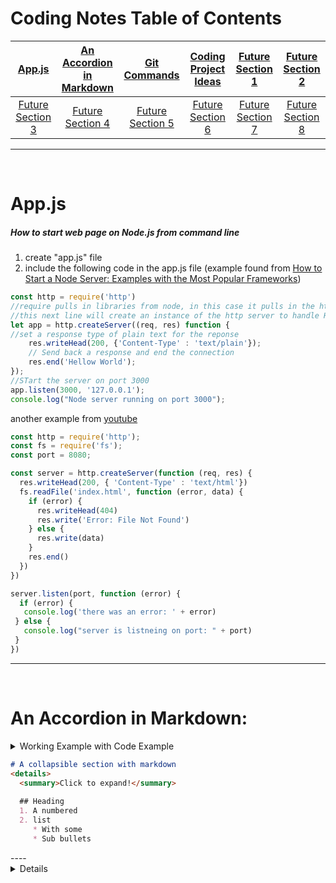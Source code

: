 # Coding Notes Table of Contents

[App.js](#app.js)|[An Accordion in Markdown](#an-accordion-in-markdown)|[Git Commands](#git-commands)|[Coding Project Ideas](#coding-project-ideas)|[Future Section 1](#future-section-1)|[Future Section 2](#future-section-2)|
|:---:|:---:|:---:|:---:|:---:|:---:|
|[Future Section 3](#future-section-3)|[Future Section 4](#future-section-4)|[Future Section 5](#future-section-5)|[Future Section 6](#future-section-6)|[Future Section 7](#future-section-7)|[Future Section 8](#future-section-8)|

----

<br>

# App.js

##### How to start web page on Node.js from command line

1) create "app.js" file <br>
2) include the following code in the app.js file 
(example found from <a href="https://stackabuse.com/how-to-start-a-node-server-examples-with-the-most-popular-frameworks/">How to Start a Node Server: Examples with the Most Popular Frameworks</a>)

```javascript
const http = require('http')
//require pulls in libraries from node, in this case it pulls in the http file which we will use to make a post request
//this next line will create an instance of the http server to handle HTTP requests
let app = http.createServer((req, res) function {
//set a response type of plain text for the reponse
	res.writeHead(200, {'Content-Type' : 'text/plain'});
	// Send back a response and end the connection
	res.end('Hellow World'); 
});
//STart the server on port 3000
app.listen(3000, '127.0.0.1');
console.log("Node server running on port 3000");
```

another example from <a href="https://www.youtube.com/watch?v=VShtPwEkDD0">youtube</a>

```javascript
const http = require('http');
const fs = require('fs');
const port = 8080;

const server = http.createServer(function (req, res) {
  res.writeHead(200, { 'Content-Type' : 'text/html'})
  fs.readFile('index.html', function (error, data) {
    if (error) {
      res.writeHead(404)
      res.write('Error: File Not Found')
    } else {
      res.write(data)
    }
    res.end()
  })
})

server.listen(port, function (error) {
  if (error) {
   console.log('there was an error: ' + error)
 } else {
   console.log("server is listneing on port: " + port)
 }
})

```
----

<br>

# An Accordion in Markdown: 

<details>
	<summary>Working Example with Code Example</summary>
	
	<details>
  <summary>Click to expand!</summary>
  
  ## Heading
  1. A numbered
  2. list
     * With some
     * Sub bullets
</details>

```md
# A collapsible section with markdown
<details>
  <summary>Click to expand!</summary>
  
  ## Heading
  1. A numbered
  2. list
     * With some
     * Sub bullets

```
</details>
----

<br>

<details>


# Git Commands: 
<details> 
	<summary>A list of applicable git commands with explanations of common uses for them.</summary>
	
<details>
	<summary>git config</summary>
	
Usage: git config is used primarily to set up configuration settings having to do with the git repository.  For example, setting up the email associated with the repository.

git config can take different arguments.  Each represents a different configuration level.  
* ` --local` By default, git config will write to a local level if no configuration option is passed. Local level configuration is applied to the context repository git config gets invoked in. Local configuration values are stored in a file that can be found in the repo's .git directory: .git/config
* ` --global` Global level configuration is user-specific, meaning it is applied to an operating system user. Global configuration values are stored in a file that is located in a user's home directory. ~ /.gitconfig on unix systems and C:\Users\\.gitconfig on windows.
* ` --system` System-level configuration is applied across an entire machine. This covers all users on an operating system and all repos. The system level configuration file lives in a gitconfig file off the system root path. $(prefix)/etc/gitconfig on unix systems. On windows this file can be found at C:\Documents and Settings\All Users\Application Data\Git\config on Windows XP, and in C:\ProgramData\Git\config on Windows Vista and newer.

Thus the order of priority for configuration levels is: local, global, system. This means when looking for a configuration value, Git will start at the local level and bubble up to the system level.


	
Example: 

setting up an email: 
```shell
git config --global user.email "your_email@example.com"
```
setting up a default IDE (integrated development environment: software for building applications that combines common developer tools into a single graphical user interface (GUI)). 
```shell
~ git config --global core.editor "atom --wait"~
```

```shell
~ git config --global core.editor "subl -n -w"~
```

```shell
~ git config --global core.editor "'c:/program files/sublime text 3/sublimetext.exe' -w"~
```

*Information taken from*  [Atlassian BitBucket](https://www.atlassian.com/git/tutorials/setting-up-a-repository/git-config#:~:text=The%20git%20config%20command%20is,modify%20a%20configuration%20text%20file.)
</details>

<details>
	<summary>git init</summary>
	
Usage: `git init` initializes a new Git repository.  The intialization process essentially means that it will write a .git file in the directory that you are in.  One of the gotchas with this is to make sure that you have navigated to the correct directory first.  For example, if I were to create a file on my home computer that separated my professional work from my personal work.  I intend to put my personal work in it, so I will name it "Personal Portfolio."  Inside the "Personal Profile" directory, I eventually will have multiple projects.  One of those projects is going to be named "First Personal Project." So now the question.  Which directory level should I do my `git init` in?  

Answer: I will need to make a new folder to hold my individual project in, then initialize the git file in there.  Otherwise, if the ".git" file was initialized in the parent directory (Personal Portfolio), any time I made a commit to any of my projects, it would track it and send them up, creating an extremely bloated GitHub repository. 
	
Example(s):

setting up brand new directory from the command line and initializing the git repository in it.
1. navigate to the root directory (usually the user account, which will show you your desktop, also "~" stands for the root directory)
```shell
cd ~
```
2. navigate into to the desktop (cd stands for change directory)
```shell
cd Desktop
```
3. navigate to the directory (folder) you want to put the project in 
```shell
cd Desktop
```
4. make the parent directory for all the projects (mkdir stands for "make directory")
```shell
mkdir "Personal Portfolio Projects"
```
5. navigate into the directory you just made, so you can make another directory (folder) to hold the individual project (if you created a new directory with spaces in it, you will need to refer to your directory using quote thereafter.  If there is no space, no quotes are needed.)
```shell
cd "Personal Portfolio Projects"
```
6. now we can actually initialize a .git file.  Before we do this, we will need to step away from the command line and do one additional step.  Get off the command line and go to a browser.  Navigate to github.com.  Sign into your account.  Click on the "repositories" tab.  Click on the "new" button.  Type in the name of the repository. MAKE SURE THE NAME IN THIS REPOSITORY MATCHES THE NAME YOU NAME IT ON THE COMMAND LINE.  GitHub will take you to a screen that says, "Quick setup — if you’ve done this kind of thing before."  There will be three options to initialize a new repository along with buttons to copy the code.  Either click the buttons or copy the code manually with a <kbd>CTRL</kbd> + <kbd>C</kbd>.  Paste the code in the command line with a <kbd>CTRL</kbd> + <kbd>V</kbd>.  It should look something like this. 
```shell
echo "# delete-me" >> README.md
git init
git add README.md
git commit -m "first commit"
git branch -M main
git remote add origin https://github.com/trrapp12/First-Personal-Project.git
git push -u origin main
```
7. you now have the repository initialized in TWO places (the local on your computer and the master in the cloud).  This is how it should be.  You can proceed by making whatever files you need in the directory and continuing with `git-push` and `git-pull` as needed.


Other important notes for more advanced development: 

##### git init vs. git clone
A quick note: git init and git clone can be easily confused. At a high level, they can both be used to "initialize a new git repository." However, git clone is dependent on git init. git clone is used to create a copy of an existing repository. Internally, git clone first calls git init to create a new repository. It then copies the data from the existing repository, and checks out a new set of working files. Learn more on the git clone page.

##### Bare repositories --- git init --bare
```shell
git init --bare <directory>
```
Initialize an empty Git repository, but omit the working directory. Shared repositories should always be created with the --bare flag (see discussion below). Conventionally, repositories initialized with the --bare flag end in .git. For example, the bare version of a repository called my-project should be stored in a directory called my-project.git.

The --bare flag creates a repository that doesn’t have a working directory, making it impossible to edit files and commit changes in that repository. You would create a bare repository to git push and git pull from, but never directly commit to it. Central repositories should always be created as bare repositories because pushing branches to a non-bare repository has the potential to overwrite changes. Think of --bare as a way to mark a repository as a storage facility, as opposed to a development environment. This means that for virtually all Git workflows, the central repository is bare, and developers local repositories are non-bare.

##### Git Tutorial: Bare Repositories
The most common use case for  git init --bare is to create a remote central repository:

```shell
ssh <user>@<host> cd path/above/repo git init --bare my-project.git
```
First, you SSH into the server that will contain your central repository. Then, you navigate to wherever you’d like to store the project. Finally, you use the --bare flag to create a central storage repository. Developers would then clone my-project.git to create a local copy on their development machine.

*information taken from* [Atlassian BitBucket: git init](https://www.atlassian.com/git/tutorials/setting-up-a-repository/git-init)


</details>

<details>
	<summary>git clone</summary>
	
Usage: git init and git clone can be easily confused. At a high level, they can both be used to "initialize a new git repository." However, git clone is dependent on git init. git clone is used to create a copy of an existing repository. Internally, git clone first calls git init to create a new repository. It then copies the data from the existing repository, and checks out a new set of working files. Learn more on the git clone page.

Clones a repository into a newly created directory, creates remote-tracking branches for each branch in the cloned repository (visible using git branch --remotes), and creates and checks out an initial branch that is forked from the cloned repository’s currently active branch.

After the clone, a plain git fetch without arguments will update all the remote-tracking branches, and a git pull without arguments will in addition merge the remote master branch into the current master branch, if any (this is untrue when "--single-branch" is given; see below).

This default configuration is achieved by creating references to the remote branch heads under refs/remotes/origin and by initializing remote.origin.url and remote.origin.fetch configuration variables.
	
Example: 
	
```shell
git clone git@github.com:whatever folder-name
```

*information taken from* [Atlassian BitBucket: git init](https://www.atlassian.com/git/tutorials/setting-up-a-repository/git-init) *and from* [git --fast-version-control: git-clone](https://git-scm.com/docs/git-clone)

</details>

<details>
	<summary>git add</summary>
	
Usage: think of `git add` as saving your changes.  It is usually preceeded by a `git status` to see if there are any files that are not being tracked.  `git status` will show a list of files in green and a list of files in red. The ones in red are ones that the git repository "can't see" or "is not currently tracking."  Adding them will change the untracked status to a tracked status, thereby enabling you to push them up to the git repository.  Without adding them there is not a way to push them from your local branch (the changes you make on your computer) to the master branch (the branch that lives in the GitHub cloud that everyone else is also adding information to.)   

Gotchas:  if you are used to working with a MAC or PC, the idea that "adding" is analogous to "saving" is very loosely accurate.  It's a good way to start thinking about it, but there are a lot of things that happen in saving on your computer that are actually separated into multiple commands in Git.  So a simple `git add` doesn't finish the process.  `git add` will tell the computer which file you are looking at.  You will then need to use a `git commit` to tell it that you "intend" to save it, or perhaps a better way to explain it is that it puts the added file into a batch will other files that are staged to be saved, but haven't been saved yet.  Finally, a `git push` will finish what we would think of as the "saving" process.

Explained another way: 

The `git add` and `git commit` commands compose the fundamental Git workflow. These are the two commands that every Git user needs to understand, regardless of their team’s collaboration model. They are the means to record versions of a project into the repository’s history.

Developing a project revolves around the basic edit/stage/commit pattern. First, you edit your files in the working directory. When you’re ready to save a copy of the current state of the project, you stage changes with `git add`. After you’re happy with the staged snapshot, you commit it to the project history with `git commit`. The `git reset` command is used to undo a commit or staged snapshot.

In addition to `git add` and `git commit`, a third command `git push` is essential for a complete collaborative Git workflow. `git push` is utilized to send the committed changes to remote repositories for collaboration. This enables other team members to access a set of saved changes.


Example: 

Simple git add command: 
```shell
git add
```
Stage all changes in the directory for the next commit
```shell
git add -p
```

*information found from* [Atlassian BitBucket: Saving Changes](https://www.atlassian.com/git/tutorials/saving-changes#:~:text=The%20git%20add%20command%20adds,until%20you%20run%20git%20commit%20.)

</details>

<details>
	<summary>git commit</summary>

Usage: The `git commit` command captures a snapshot of the project's currently staged changes. Committed snapshots can be thought of as “safe” versions of a project—Git will never change them unless you explicitly ask it to. Prior to the execution of `git commit`, The `git add` command is used to promote or 'stage' changes to the project that will be stored in a commit. These two commands `git commit` and `git add` are two of the most frequently used.

`Git commit` vs `SVN commit`
While they share the same name, `git commit` is nothing like `svn commit`. This shared term can be a point of confusion for Git newcomers who have a svn background, and it is important to emphasize the difference. To compare `git commit` vs `svn commit` is to compare a centralized application model (svn) vs a distributed application model (Git). In SVN, a commit pushes changes from the local SVN client, to a remote centralized shared SVN repository. In Git, repositories are distributed, Snapshots are committed to the local repository, and this requires absolutely no interaction with other Git repositories. Git commits can later be pushed to arbitrary remote repositories.

#### How it works
At a high-level, Git can be thought of as a timeline management utility. Commits are the core building block units of a Git project timeline. Commits can be thought of as snapshots or milestones along the timeline of a Git project. Commits are created with the git commit command to capture the state of a project at that point in time. Git Snapshots are always committed to the local repository. This is fundamentally different from SVN, wherein the working copy is committed to the central repository. In contrast, Git doesn’t force you to interact with the central repository until you’re ready. Just as the staging area is a buffer between the working directory and the project history, each developer’s local repository is a buffer between their contributions and the central repository.

This changes the basic development model for Git users. Instead of making a change and committing it directly to the central repo, Git developers have the opportunity to accumulate commits in their local repo. This has many advantages over SVN-style collaboration: it makes it easier to split up a feature into atomic commits, keep related commits grouped together, and clean up local history before publishing it to the central repository. It also lets developers work in an isolated environment, deferring integration until they’re at a convenient point to merge with other users. While isolation and deferred integration are individually beneficial, it is in a team's best interest to integrate frequently and in small units. For more information regarding best practices for Git team collaboration read how teams structure their Git workflow.

#### Snapshots, not differences
Aside from the practical distinctions between SVN and Git, their underlying implementation also follows entirely divergent design philosophies. Whereas SVN tracks differences of a file, Git’s version control model is based on snapshots. For example, a SVN commit consists of a diff compared to the original file added to the repository. Git, on the other hand, records the entire contents of each file in every commit.

#### Git Tutorial: Snapshots, Not Differences
This makes many Git operations much faster than SVN, since a particular version of a file doesn’t have to be “assembled” from its diffs—the complete revision of each file is immediately available from Git's internal database.

Git's snapshot model has a far-reaching impact on virtually every aspect of its version control model, affecting everything from its branching and merging tools to its collaboration work-flows.

#### Common options

```shell
git commit
```

Commit the staged snapshot. This will launch a text editor prompting you for a commit message. After you’ve entered a message, save the file and close the editor to create the actual commit.

```shell 
git commit -a
```

Commit a snapshot of all changes in the working directory. This only includes modifications to tracked files (those that have been added with git add at some point in their history).

```shell 
git commit -m "commit message"
```

A shortcut command that immediately creates a commit with a passed commit message. By default, git commit will open up the locally configured text editor, and prompt for a commit message to be entered. Passing the -m option will forgo the text editor prompt in-favor of an inline message.

```shell 
git commit -am "commit message"
```

A power user shortcut command that combines the -a and -m options. This combination immediately creates a commit of all the staged changes and takes an inline commit message.

```shell 
git commit --amend
```

This option adds another level of functionality to the commit command. Passing this option will modify the last commit. Instead of creating a new commit, staged changes will be added to the previous commit. This command will open up the system's configured text editor and prompt to change the previously specified commit message.

#### Examples
Saving changes with a commit
The following example assumes you’ve edited some content in a file called hello.py on the current branch, and are ready to commit it to the project history. First, you need to stage the file with git add, then you can commit the staged snapshot.

```shell 
git add hello.py
```

This command will add hello.py to the Git staging area. We can examine the result of this action by using the git status command.

```shell 
git status On branch master Changes to be committed:   (use "git reset HEAD ..." to unstage)   new file: hello.py 
```

The green output new file: hello.py indicates that hello.py will be saved with the next commit. From the commit is created by executing:

```shell
git commit
```

This will open a text editor (customizable via git config) asking for a commit log message, along with a list of what’s being committed:

```shell 
# Please enter the commit message for your changes. Lines starting # with '#' will be ignored, and an empty message aborts the commit. # On branch master # Changes to be committed: # (use "git reset HEAD ..." to unstage) # #modified: hello.py
```

Git doesn't require commit messages to follow any specific formatting constraints, but the canonical format is to summarize the entire commit on the first line in less than 50 characters, leave a blank line, then a detailed explanation of what’s been changed. For example:

```shell 
Change the message displayed by hello.py
 - Update the sayHello() function to output the user's name - Change the sayGoodbye() function to a friendlier message
 ```
 
It is a common practice to use the first line of the commit message as a subject line, similar to an email. The rest of the log message is considered the body and used to communicate details of the commit change set. Note that many developers also like to use the present tense in their commit messages. This makes them read more like actions on the repository, which makes many of the history-rewriting operations more intuitive.
 

#### How to update (amend) a commit
To continue with the hello.py example above. Let's make further updates to hello.py and execute the following:

```shell 
git add hello.py git commit --amend
```

This will once again, open up the configured text editor. This time, however, it will be pre-filled with the commit message we previously entered. This indicates that we are not creating a new commit, but editing the last.

#### Summary
The git commit command is one of the core primary functions of Git. Prior use of the git add command is required to select the changes that will be staged for the next commit. Then git commit is used to create a snapshot of the staged changes along a timeline of a Git projects history. Learn more about git add usage on the accompanying page. The git status command can be used to explore the state of the staging area and pending commit.

The commit model of SVN and Git are significantly different but often confused, because of the shared terminology. If you are coming to Git from a personal history of SVN usage, it is good to learn that in Git, commits are cheap and should be used frequently. Whereas SVN commits are an expensive operation that makes a remote request, Git commits are done locally and with a more efficient algorithm.
	
*information taken from* [Atlassian BitBucket: Git Commit](https://www.atlassian.com/git/tutorials/saving-changes/git-commit)

</details>

<details>
	<summary>git diff</summary>
	
Usage: Comparing changes between two repositories (usually comparing what you have on your local to see if there are changes with it and what is on the master.)

Diffing is a function that takes two input data sets and outputs the changes between them. `git diff` is a multi-use Git command that when executed runs a diff function on Git data sources. These data sources can be commits, branches, files and more. This document will discuss common invocations of `git diff` and diffing work flow patterns. The `git diff` command is often used along with `git status` and `git log` to analyze the current state of a Git repo.

Here are some things to know.  

`git status` will list all the files that haven't yet been committed.  This shows us the difference between what files are being tracked and what aren't.  It answers the "which" quetion.

`git diff` answers the "what" question.  Now that we know which files are different, "what" are the actual changes that were made.  

`git diff` will show the file differences which are not yet staged.  `git diff –staged` will show the differences between the files in the staging area and the latest version present. `git diff [first branch] [second branch]` shows the differences between the two branches. You can use this 

`git log` shows us differences, but in a historical context.  What was the history of changes over time.  This command is used to list the version history for the current branch.

Example output of a `git diff` command. 
```shell
diff --git a/diff_test.txt b/diff_test.txt
index 6b0c6cf..b37e70a 100644
--- a/diff_test.txt +++ b/diff_test.txt
@@ -1 +1 @@ -this is a git diff test example +this is a diff example
```
Breakdown of what the output means: 
1. Comparison input
 
```shell
diff --git a/diff_test.txt b/diff_test.txt
```
This line displays the input sources of the diff. We can see that `a/diff_test.txt` and `b/diff_test.txt` have been passed to the diff.

2. Meta data
 
```shell
index 6b0c6cf..b37e70a 100644
```
This line displays some internal Git metadata. You will most likely not need this information. The numbers in this output correspond to Git object version hash identifiers.

3. Markers for changes
 
```shell
--- a/diff_test.txt +++ b/diff_test.txt
```
These lines are a legend that assigns symbols to each diff input source. In this case, changes from `a/diff_test.txt` are marked with a `---` and the changes from `b/diff_test.txt` are marked with the `+++` symbol.

4. Diff chunks
The remaining diff output is a list of diff 'chunks'. A diff only displays the sections of the file that have changes. In our current example, we only have one chunk as we are working with a simple scenario. Chunks have their own granular output semantics.

 
```shell
@@ -1 +1 @@ -this is a git diff test example +this is a diff example
```
The first line is the chunk header. Each chunk is prepended by a header inclosed within `@@` symbols. The content of the header is a summary of changes made to the file. In our simplified example, we have -1 +1 meaning line one had changes. In a more realistic diff, you would see a header like:

```shell 
@@ -34,6 +34,8 @@
```
In this header example, 6 lines have been extracted starting from line number 34. Additionally, 8 lines have been added starting at line number 34.
</details>

<details>
	<summary>git reset</summary>
	
Usage: Git Reset

:warning: :warning: :warning: :warning: :warning: :warning: :warning: :warning: :warning: :warning: :warning: :warning: :warning: :warning: :warning: :warning: :warning: :warning: :warning: :warning: :warning: :warning: :warning: :warning: :warning: :warning: :warning: 

The `git reset` command is a complex and versatile tool for undoing changes. It has three primary forms of invocation. These forms correspond to command line arguments `--soft`, `--mixed`, `--hard`. The three arguments each correspond to Git's three internal state management mechanism's, The Commit Tree (HEAD), The Staging Index, and The Working Directory.

#### Git Reset & Three Trees of Git
To properly understand `git reset` usage, we must first understand Git's internal state management systems. Sometimes these mechanisms are called Git's "three trees". Trees may be a misnomer, as they are not strictly traditional tree data-structures. They are, however, node and pointer-based data structures that Git uses to track a timeline of edits. The best way to demonstrate these mechanisms is to create a changeset in a repository and follow it through the three trees. 

To get started we will create a new repository with the commands below:

```shell
$ mkdir git_reset_test $ cd git_reset_test/ $ git init . Initialized empty Git repository in /git_reset_test/.git/ $ touch reset_lifecycle_file $ git add reset_lifecycle_file $ git commit -m"initial commit" [master (root-commit) d386d86] initial commit 1 file changed, 0 insertions(+), 0 deletions(-) create mode 100644 reset_lifecycle_file
```
The above example code creates a new git repository with a single empty file, `reset_lifecycle_file`. At this point, the example repository has a single commit (`d386d86`) from adding `reset_lifecycle_file`.

#### The working directory
The first tree we will examine is "The Working Directory". This tree is in sync with the local filesystem and is representative of the immediate changes made to content in files and directories.


```shell
$ echo 'hello git reset' > reset_lifecycle_file
 $ git status 
 On branch master 
 Changes not staged for commit: 
 (use "git add ..." to update what will be committed) 
 (use "git checkout -- ..." to discard changes in working directory) 
 modified: reset_lifecycle_file
 ```


In our demo repository, we modify and add some content to the `reset_lifecycle_file`. Invoking `git status` shows that Git is aware of the changes to the file. These changes are currently a part of the first tree, "The Working Directory". `git status` can be used to show changes to the Working Directory. They will be displayed in the red with a '`modified`' prefix.

#### Staging index
Next up is the 'Staging Index' tree. This tree is tracking Working Directory changes, that have been promoted with `git add`, to be stored in the next commit. This tree is a complex internal caching mechanism. Git generally tries to hide the implementation details of the Staging Index from the user.

To accurately view the state of the Staging Index we must utilize a lesser known Git command `git ls-files`. The `git ls-files` command is essentially a debug utility for inspecting the state of the Staging Index tree.
 
```shell
git ls-files -s 100644 e69de29bb2d1d6434b8b29ae775ad8c2e48c5391 0 reset_lifecycle_file
```

Here we have executed `git ls-files` with the `-s` or `--stage` option. Without the `-s` option the `git ls-files` output is simply a list of file names and paths that are currently part of the index. The `-s` option displays additional metadata for the files in the Staging Index. This metadata is the staged contents' mode bits, object name, and stage number. Here we are interested in the object name, the second value (`d7d77c1b04b5edd5acfc85de0b592449e5303770`). This is a standard Git object SHA-1 hash. It is a hash of the content of the files. The Commit History stores its own object SHA's for identifying pointers to commits and refs and the Staging Index has its own object SHA's for tracking versions of files in the index.

Next, we will promote the modified reset_lifecycle_file into the Staging Index.

```shell
$ git add reset_lifecycle_file 

 
$ git status 

 
On branch master Changes to be committed: 

 
(use "git reset HEAD ..." to unstage) 

 
modified: reset_lifecycle_file
```

Here we have invoked `git add reset_lifecycle_file` which adds the file to the Staging Index. Invoking `git status` now shows `reset_lifecycle_file` in green under "Changes to be committed". It is important to note that `git status` is not a true representation of the Staging Index. The `git status` command output displays changes between the Commit History and the Staging Index. Let us examine the Staging Index content at this point.

 
```shell
$ git ls-files -s 100644 d7d77c1b04b5edd5acfc85de0b592449e5303770 0 reset_lifecycle_file
```
We can see that the object SHA for `reset_lifecycle_file` has been updated from `e69de29bb2d1d6434b8b29ae775ad8c2e48c5391` to `d7d77c1b04b5edd5acfc85de0b592449e5303770`.

#### Commit history
The final tree is the Commit History. The `git commit` command adds changes to a permanent snapshot that lives in the Commit History. This snapshot also includes the state of the Staging Index at the time of commit.

 
```shell
$ git commit -am"update content of reset_lifecycle_file" [master dc67808] update content of reset_lifecycle_file 1 file changed, 1 insertion(+) $ git status On branch master nothing to commit, working tree clean
```
Here we have created a new commit with a message of "update content of resetlifecyclefile". The changeset has been added to the Commit History. Invoking `git status` at this point shows that there are no pending changes to any of the trees. Executing `git log` will display the Commit History. Now that we have followed this changeset through the three trees we can begin to utilize `git reset`.

#### How it works
At a surface level, `git reset` is similar in behavior to `git checkout`. Where `git checkout` solely operates on the HEAD ref pointer, `git reset` will move the HEAD ref pointer and the current branch ref pointer. To better demonstrate this behavior consider the following example:


This example demonstrates a sequence of commits on the master branch. The HEAD ref and master branch ref currently point to commit d. Now let us execute and compare, both `git checkout b` and `git reset b`.

#### git checkout b

With `git checkout`, the master ref is still pointing to d. The HEAD ref has been moved, and now points at commit b. The repo is now in a 'detached HEAD' state.

#### git reset b

Comparatively, `git reset`, moves both the HEAD and branch refs to the specified commit.

In addition to updating the commit ref pointers, `git reset` will modify the state of the three trees. The ref pointer modification always happens and is an update to the third tree, the Commit tree. The command line arguments `--soft`, `--mixed`, and `--hard` direct how to modify the Staging Index, and Working Directory trees.

#### Main Options
The default invocation of `git reset` has implicit arguments of `--mixed` and `HEAD`. This means executing `git reset` is equivalent to executing `git reset --mixed HEAD`. In this form `HEAD` is the specified commit. Instead of `HEAD ` any Git SHA-1 commit hash can be used.


#### --hard
This is the most direct, :warning: DANGEROUS :warning: , and frequently used option. When passed `--hard` The Commit History ref pointers are updated to the specified commit. Then, the Staging Index and Working Directory are reset to match that of the specified commit. Any previously pending changes to the Staging Index and the Working Directory gets reset to match the state of the Commit Tree. This means any pending work that was hanging out in the Staging Index and Working Directory will be lost.

To demonstrate this, let's continue with the three tree example repo we established earlier. First let's make some modifications to the repo. Execute the following commands in the example repo:

```shell
$ echo 'new file content' > new_file $ git add new_file $ echo 'changed content' >> reset_lifecycle_file
```
These commands have created a new file named `new_file` and added it to the repo. Additionally, the content of `reset_lifecycle_file` will be modified. With these changes in place let us now examine the state of the repo using `git status`.

```shell
$ git status On branch master Changes to be committed: (use "git reset HEAD ..." to unstage) new file: new_file Changes not staged for commit: (use "git add ..." to update what will be committed) (use "git checkout -- ..." to discard changes in working directory) modified: reset_lifecycle_file
```
We can see that there are now pending changes to the repo. The Staging Index tree has a pending change for the addition of `new_file` and the Working Directory has a pending change for the modifications to `reset_lifecycle_file`.

Before moving forward let us also examine the state of the Staging Index:

```shell
$ git ls-files -s 100644 8e66654a5477b1bf4765946147c49509a431f963 0 new_file 100644 d7d77c1b04b5edd5acfc85de0b592449e5303770 0 reset_lifecycle_file
```
We can see that `new_file` has been added to the index. We have made updates to `reset_lifecycle_file` but the Staging Index SHA (`d7d77c1b04b5edd5acfc85de0b592449e5303770`) remains the same. This is expected behavior because have not used `git add` to promote these changes to the Staging Index. These changes exist in the Working Directory.

Let us now execute a `git reset --hard` and examine the new state of the repository.

```shell
$ git reset --hard HEAD is now at dc67808 update content of reset_lifecycle_file $ git status On branch master nothing to commit, working tree clean $ git ls-files -s 100644 d7d77c1b04b5edd5acfc85de0b592449e5303770 0 reset_lifecycle_file
```
Here we have executed a "hard reset" using the `--hard` option. Git displays output indicating that `HEAD` is pointing to the latest commit `dc67808`. Next, we check the state of the repo with `git status`. Git indicates there are no pending changes. We also examine the state of the Staging Index and see that it has been reset to a point before `new_file` was added. Our modifications to `reset_lifecycle_file` and the addition of `new_file` have been destroyed. This data loss cannot be undone, this is critical to take note of.

#### --mixed
This is the default operating mode. The ref pointers are updated. The Staging Index is reset to the state of the specified commit. Any changes that have been undone from the Staging Index are moved to the Working Directory. Let us continue.

```shell
$ echo 'new file content' > new_file $ git add new_file $ echo 'append content' >> reset_lifecycle_file $ git add reset_lifecycle_file $ git status On branch master Changes to be committed: (use "git reset HEAD ..." to unstage) new file: new_file modified: reset_lifecycle_file $ git ls-files -s 100644 8e66654a5477b1bf4765946147c49509a431f963 0 new_file 100644 7ab362db063f9e9426901092c00a3394b4bec53d 0 reset_lifecycle_file
```
In the example above we have made some modifications to the repository. Again, we have added a `new_file` and modified the contents of `reset_lifecycle_file`. These changes are then applied to the Staging Index with `git add`. With the repo in this state, we will now execute the reset.

```shell
$ git reset --mixed $ git status On branch master Changes not staged for commit: (use "git add ..." to update what will be committed) (use "git checkout -- ..." to discard changes in working directory) modified: reset_lifecycle_file Untracked files: (use "git add ..." to include in what will be committed) new_file no changes added to commit (use "git add" and/or "git commit -a") $ git ls-files -s 100644 d7d77c1b04b5edd5acfc85de0b592449e5303770 0 reset_lifecycle_file
```
Here we have executed a "mixed reset". To reiterate, `--mixed` is the default mode and the same effect as executing `git reset`. Examining the output from `git status` and `git ls-files`, shows that the Staging Index has been reset to a state where `reset_lifecycle_file` is the only file in the index. The object SHA for `reset_lifecycle_file` has been reset to the previous version.

The important things to take note of here is that git status shows us that there are modifications to `reset_lifecycle_file` and there is an untracked file: `new_file`. This is the explicit `--mixed`  behavior. The Staging Index has been reset and the pending changes have been moved into the Working Directory. Compare this to the `--hard` reset case where the Staging Index was reset and the Working Directory was reset as well, losing these updates.

#### --soft
When the `--soft` argument is passed, the ref pointers are updated and the reset stops there. The Staging Index and the Working Directory are left untouched. This behavior can be hard to clearly demonstrate. Let's continue with our demo repo and prepare it for a soft reset.

```shell
$ git add reset_lifecycle_file 

 
$ git ls-files -s 

 
100644 67cc52710639e5da6b515416fd779d0741e3762e 0 reset_lifecycle_file 

 
$ git status 

 
On branch master 

 
Changes to be committed: 

 
(use "git reset HEAD ..." to unstage) 

 
modified: reset_lifecycle_file 

 
Untracked files: 

 
(use "git add ..." to include in what will be committed) 

 
new_file
```

Here we have again used `git add` to promote the modified `reset_lifecycle_file` into the Staging Index. We confirm that the index has been updated with the `git ls-files` output. The output from `git status` now displays the "Changes to be committed" in green. The `new_file` from our previous examples is floating around in the Working Directory as an untracked file. Lets quickly execute `rm new_file` to delete the file as we will not need it for the upcoming examples.

With the repository in this state we now execute a soft reset.

 
```shell
$ git reset --soft $ git status On branch master Changes to be committed: (use "git reset HEAD ..." to unstage) modified: reset_lifecycle_file $ git ls-files -s 100644 67cc52710639e5da6b515416fd779d0741e3762e 0 reset_lifecycle_file
```
We have executed a 'soft reset'. Examining the repo state with `git status` and `git ls-files` shows that nothing has changed. This is expected behavior. A soft reset will only reset the Commit History. By default, `git reset` is invoked with `HEAD` as the target commit. Since our Commit History was already sitting on HEAD and we implicitly reset to HEAD nothing really happened.

To better understand and utilize `--soft` we need a target commit that is not HEAD. We have `reset_lifecycle_file` waiting in the Staging Index. Let's create a new commit.

```shell
$ git commit -m"prepend content to reset_lifecycle_file"
```
At this point, our repo should have three commits. We will be going back in time to the first commit. To do this we will need the first commit's ID. This can be found by viewing output from git log.

```shell
$ git log commit 62e793f6941c7e0d4ad9a1345a175fe8f45cb9df Author: bitbucket  Date: Fri Dec 1 15:03:07 2017 -0800 prepend content to reset_lifecycle_file commit dc67808a6da9f0dec51ed16d3d8823f28e1a72a Author: bitbucket  Date: Fri Dec 1 10:21:57 2017 -0800 update content of reset_lifecycle_file commit 780411da3b47117270c0e3a8d5dcfd11d28d04a4 Author: bitbucket  Date: Thu Nov 30 16:50:39 2017 -0800 initial commit
```
Keep in mind that Commit History ID's will be unique to each system. This means the commit ID's in this example will be different from what you see on your personal machine. The commit ID we are interested in for this example is `780411da3b47117270c0e3a8d5dcfd11d28d04a4`. This is the ID that corresponds to the "initial commit". Once we have located this ID we will use it as the target for our soft reset.

Before we travel back in time lets first check the current state of the repo.

 
```shell
$ git status && git ls-files -s On branch master nothing to commit, working tree clean 100644 67cc52710639e5da6b515416fd779d0741e3762e 0 reset_lifecycle_file
```
Here we execute a combo command of `git status` and `git ls-files -s` this shows us there are pending changes to the repo and `reset_lifecycle_file` in the Staging Index is at a version of `67cc52710639e5da6b515416fd779d0741e3762e`. With this in mind lets execute a soft reset back to our first commit.

```shell
$git reset --soft 780411da3b47117270c0e3a8d5dcfd11d28d04a4 $ git status && git ls-files -s On branch master Changes to be committed: (use "git reset HEAD ..." to unstage) modified: reset_lifecycle_file 100644 67cc52710639e5da6b515416fd779d0741e3762e 0 reset_lifecycle_file
```
The code above executes a "soft reset" and also invokes the `git status` and `git ls-files` combo command, which outputs the state of the repository. We can examine the repo state output and note some interesting observations. First, `git status` indicates there are modifications to `reset_lifecycle_file` and highlights them indicating they are changes staged for the next commit. Second, the git ls-files input indicates that the Staging Index has not changed and retains the `SHA 67cc52710639e5da6b515416fd779d0741e3762e` we had earlier.

To further clarify what has happened in this reset let us examine the git log:

```shell
$ git log commit 780411da3b47117270c0e3a8d5dcfd11d28d04a4 Author: bitbucket  Date: Thu Nov 30 16:50:39 2017 -0800 initial commit
```
The log output now shows that there is a single commit in the Commit History. This helps to clearly illustrate what `--soft` has done. As with all `git reset` invocations, the first action reset takes is to reset the commit tree. Our previous examples with `--hard` and `--mixed` have both been against the `HEAD` and have not moved the Commit Tree back in time. During a soft reset, this is all that happens.

This may then be confusing as to why `git status` indicates there are modified files. `--soft` does not touch the Staging Index, so the updates to our Staging Index followed us back in time through the commit history. This can be confirmed by the output of `git ls-files -s` showing that the SHA for `reset_lifecycle_file` is unchanged. As a reminder, `git status` does not show the state of 'the three trees', it essentially shows a diff between them. In this case, it is displaying that the Staging Index is ahead of the changes in the Commit History as if we have already staged them.

#### Resetting vs Reverting
:warning: *If `git revert` is a “safe” way to undo changes, you can think of `git reset` as the dangerous method. There is a real risk of losing work with `git reset`. `git reset` will never delete a commit, however, commits can become 'orphaned' which means there is no direct path from a ref to access them. These orphaned commits can usually be found and restored using `git reflog`. Git will permanently delete any orphaned commits after it runs the internal garbage collector. By default, Git is configured to run the garbage collector every 30 days. Commit History is one of the 'three git trees' the other two, Staging Index and Working Directory are not as permanent as Commits. Care must be taken when using this tool, as it’s one of the only Git commands that have the potential to lose your work.* :warning:

Whereas reverting is designed to safely undo a public commit, `git reset` is designed to undo local changes to the Staging Index and Working Directory. Because of their distinct goals, the two commands are implemented differently: resetting completely removes a changeset, whereas reverting maintains the original changeset and uses a new commit to apply the undo.

#### Don't Reset Public History
You should never use `git reset` when any snapshots after have been pushed to a public repository. After publishing a commit, you have to assume that other developers are reliant upon it.

:warning: Removing a commit that other team members have continued developing poses serious problems for collaboration. When they try to sync up with your repository, it will look like a chunk of the project history abruptly disappeared. The sequence below demonstrates what happens when you try to reset a public commit. The `origin/master branch` is the central repository’s version of your local master branch. :warning: 

As soon as you add new commits after the reset, Git will think that your local history has diverged from `origin/master`, and the merge commit required to synchronize your repositories is likely to confuse and frustrate your team.

:warning: *The point is, make sure that you’re using `git reset` on a local experiment that went wrong—not on published changes. If you need to fix a public commit, the `git revert` command was designed specifically for this purpose*. :warning: 

Examples
 
```shell
git reset 
```
Remove the specified file from the staging area, but leave the working directory unchanged. This unstages a file without overwriting any changes.

 
```shell
git reset
```
Reset the staging area to match the most recent commit, but leave the working directory unchanged. This unstages all files without overwriting any changes, giving you the opportunity to re-build the staged snapshot from scratch.

```shell
git reset --hard
```
Reset the staging area and the working directory to match the most recent commit. In addition to unstaging changes, the `--hard` flag tells Git to overwrite all changes in the working directory, too. Put another way: this obliterates all uncommitted changes, so make sure you really want to throw away your local developments before using it.

```shell
git reset  
```
Move the current branch tip backward to commit, reset the staging area to match, but leave the working directory alone. All changes made since  will reside in the working directory, which lets you re-commit the project history using cleaner, more atomic snapshots.

 
```shell
git reset --hard
```

Move the current branch tip backward to `commit` and reset both the staging area and the working directory to match. This obliterates not only the uncommitted changes, but all commits after, as well.

#### Unstaging a file
The `git reset` command is frequently encountered while preparing the staged snapshot. The next example assumes you have two files called `hello.py` and `main.py` that you’ve already added to the repository.

```shell
# Edit both hello.py and main.py # Stage everything in the current directory git add . # Realize that the changes in hello.py and main.py # should be committed in different snapshots # Unstage main.py git reset main.py # Commit only hello.py git commit -m "Make some changes to hello.py" # Commit main.py in a separate snapshot git add main.py git commit -m "Edit main.py"
```
As you can see, `git reset` helps you keep your commits highly-focused by letting you unstage changes that aren’t related to the next commit.

#### Removing Local Commits
The next example shows a more advanced use case. It demonstrates what happens when you’ve been working on a new experiment for a while, but decide to completely throw it away after committing a few snapshots.

```shell
Create a new file called `foo.py` and add some code to it # Commit it to the project history git add foo.py git commit -m "Start developing a crazy feature" # Edit `foo.py` again and change some other tracked files, too # Commit another snapshot git commit -a -m "Continue my crazy feature" # Decide to scrap the feature and remove the associated commits git reset --hard HEAD~2
```

The `git reset` HEAD~2 command moves the current branch backward by two commits, effectively removing the two snapshots we just created from the project history. Remember that this kind of reset should only be used on unpublished commits. Never perform the above operation if you’ve already pushed your commits to a shared repository.

#### Summary
To review, `git reset` is a powerful command that is used to undo local changes to the state of a Git repo. `git reset` operates on "The Three Trees of Git". These trees are the Commit History (HEAD), the Staging Index, and the Working Directory. There are three command line options that correspond to the three trees. The options `--soft`, `--mixed`, and `--hard` can be passed to `git reset`.
 
	
*information taken from* [Atlassian BitBucket: Git Reset](https://www.atlassian.com/git/tutorials/undoing-changes/git-reset)
</details>

<details>
	<summary>git status</summary>
	
Usage: this will show files that have not yet been committed.  Meaning they exist in the computer file structure, but for some reason they have not been put on Git's list to track yet.  There may be good reasons to do this.  Ignored files are usually build artifacts and machine generated files that can be derived from your repository source or should otherwise not be committed. Some common examples are:

* dependency caches, such as the contents of /node_modules or /packages
* compiled code, such as .o, .pyc, and .class files
* build output directories, such as /bin, /out, or /target
* files generated at runtime, such as .log, .lock, or .tmp
* hidden system files, such as .DS_Store or Thumbs.db
* personal IDE config files, such as .idea/workspace.xml

Ignored files are tracked in a special file named .gitignore that is checked in at the root of your repository. There is no explicit git ignore command: instead the .gitignore file must be edited and committed by hand when you have new files that you wish to ignore. .gitignore files contain patterns that are matched against file names in your repository to determine whether or not they should be ignored.

For more information on ignoring a file that has already been tracked, see `git-rm` or `.gitignore` files.
	
Example: 
	
```shell
git status
```

	
</details>

<details>
	<summary>git revert</summary>
	
Usage: The `git revert` command can be considered an 'undo' type command, however, it is not a traditional undo operation. Instead of removing the commit from the project history, it figures out how to invert the changes introduced by the commit and appends a new commit with the resulting inverse content. This prevents Git from losing history, which is important for the integrity of your revision history and for reliable collaboration.

Reverting should be used when you want to apply the inverse of a commit from your project history. This can be useful, for example, if you’re tracking down a bug and find that it was introduced by a single commit. Instead of manually going in, fixing it, and committing a new snapshot, you can use git revert to automatically do all of this for you.

#### How it works
The `git revert` command is used for undoing changes to a repository's commit history. Other 'undo' commands like, git checkout and git reset, move the HEAD and branch ref pointers to a specified commit. `git revert` also takes a specified commit, however, `git revert` does not move ref pointers to this commit. A revert operation will take the specified commit, inverse the changes from that commit, and create a new "revert commit". The ref pointers are then updated to point at the new revert commit making it the tip of the branch.

To demonstrate let’s create an example repo using the command line examples below:

```shell
$ mkdir git_revert_test $ cd git_revert_test/ $ git init . Initialized empty Git repository in /git_revert_test/.git/ $ touch demo_file $ git add demo_file $ git commit -am"initial commit" [master (root-commit) 299b15f] initial commit 1 file changed, 0 insertions(+), 0 deletions(-) create mode 100644 demo_file $ echo "initial content" >> demo_file $ git commit -am"add new content to demo file" [master 3602d88] add new content to demo file n 1 file changed, 1 insertion(+) $ echo "prepended line content" >> demo_file $ git commit -am"prepend content to demo file" [master 86bb32e] prepend content to demo file 1 file changed, 1 insertion(+) $ git log --oneline 86bb32e prepend content to demo file 3602d88 add new content to demo file 299b15f initial commit
```

Here we have initialized a repo in a newly created directory named `git_revert_test`. We have made 3 commits to the repo in which we have added a file `demo_file` and modified its content twice. At the end of the repo setup procedure, we invoke `git log` to display the commit history, showing a total of 3 commits. With the repo in this state, we are ready to initiate a `git revert`.

 
```shell
$ git revert HEAD [master b9cd081] Revert "prepend content to demo file" 1 file changed, 1 deletion(-)
```
`git revert` expects a commit ref was passed in and will not execute without one. Here we have passed in the HEAD ref. This will revert the latest commit. This is the same behavior as if we reverted to `commit 3602d8815dbfa78cd37cd4d189552764b5e96c58`. Similar to a merge, a revert will create a new commit which will open up the configured system editor prompting for a new commit message. Once a commit message has been entered and saved Git will resume operation. We can now examine the state of the repo using git log and see that there is a new commit added to the previous log:

 
```shell
$ git log --oneline 1061e79 Revert "prepend content to demo file" 86bb32e prepend content to demo file 3602d88 add new content to demo file 299b15f initial commit
```
Note that the 3rd commit is still in the project history after the revert. Instead of deleting it, `git revert` added a new commit to undo its changes. As a result, the 2nd and 4th commits represent the exact same code base and the 3rd commit is still in our history just in case we want to go back to it down the road.

#### Common options
 
```shell
-e --edit
```
This is a default option and doesn't need to be specified. This option will open the configured system editor and prompts you to edit the commit message prior to committing the revert.

 
```shell
--no-edit
```
This is the inverse of the -e option. The revert will not open the editor.

 
```shell
-n --no-commit
```
Passing this option will prevent `git revert` from creating a new commit that inverses the target commit. Instead of creating the new commit this option will add the inverse changes to the Staging Index and Working Directory. These are the other trees Git uses to manage state the state of the repository. For more info visit the git reset page.

#### Resetting vs. reverting
It's important to understand that git revert undoes a single commit—it does not "revert" back to the previous state of a project by removing all subsequent commits. In Git, this is actually called a reset, not a revert.

Reverting has two important advantages over resetting. First, it doesn’t change the project history, which makes it a “safe” operation for commits that have already been published to a shared repository. For details about why altering shared history is dangerous, please see the `git reset` page.

Second, `git revert` is able to target an individual commit at an arbitrary point in the history, whereas `git reset` can only work backward from the current commit. For example, if you wanted to undo an old commit with git reset, you would have to remove all of the commits that occurred after the target commit, remove it, then re-commit all of the subsequent commits. Needless to say, this is not an elegant undo solution. For a more detailed discussion on the differences between `git revert` and other 'undo' commands see Resetting, Checking Out and Reverting.  

#### Summary
The `git revert` command is a forward-moving undo operation that offers a safe method of undoing changes. Instead of deleting or orphaning commits in the commit history, a revert will create a new commit that inverses the changes specified. `git revert` is a safer alternative to `git reset` in regards to losing work. To demonstrate the effects of `git revert` we leveraged other commands that have more in-depth documentation on their individual pages: `git log`, `git commit`, and `git reset`.

*information obtained from* [Atlassian BitBucket: Git Revert](https://www.atlassian.com/git/tutorials/undoing-changes/git-revert)
	
</details>

<details>
	<summary>git rm</summary>
	
Usage: Git sees every file in your working copy as one of three things:

* tracked - a file which has been previously staged or committed;
* untracked - a file which has not been staged or committed; or
* ignored - a file which Git has been explicitly told to ignore.

Ignored files are usually build artifacts and machine generated files that can be derived from your repository source or should otherwise not be committed. Some common examples are:

* dependency caches, such as the contents of /node_modules or /packages
* compiled code, such as .o, .pyc, and .class files
* build output directories, such as /bin, /out, or /target
* files generated at runtime, such as .log, .lock, or .tmp
* hidden system files, such as .DS_Store or Thumbs.db
* personal IDE config files, such as .idea/workspace.xml

Ignored files are tracked in a special file named `.gitignore` that is checked in at the root of your repository. There is no explicit git ignore command: instead the `.gitignore` file must be edited and committed by hand when you have new files that you wish to ignore. `.gitignore` files contain patterns that are matched against file names in your repository to determine whether or not they should be ignored.

`.gitignore` uses globbing patterns to match against file names. You can construct your patterns using various symbols:

|Pattern|Example matches|Explanation*|
|:---:|:---:|:---:|
| &ast;&ast;/logs | logs/debug.log <br> logs/monday/foo.bar  <br> build/logs/debug.log | You can prepend a pattern with a double asterisk to match directories anywhere in the repository.|
| &ast;&ast;/logs/debug.log | logs/debug.log <br> build/logs/debug.log <br> *but not* <br> logs/build/debug.log | You can also use a double asterisk to match files based on their name and the name of their parent directory.|
| &ast;.log | debug.log <br> foo.log <br> .log <br> logs/debug.log| An asterisk is a wildcard that matches zero or more characters.|
| &ast;.log <br> !important.log| debug.log <br> trace.log <br> *but not* <br> important.log <br> logs/important.log | Prepending an exclamation mark to a pattern negates it. If a file matches a pattern, but also matches a negating pattern defined later in the file, it will not be ignored. |
| &ast;.log <br> !important/ &ast;.log <br> trace. &ast; | debug.log <br> important/trace.log <br> *but not*
important/debug.log| Patterns defined after a negating pattern will re-ignore any previously negated files.|
| /debug.log| debug.log <br> *but not* <br> logs/debug.log| Prepending a slash matches files only in the repository root.|
| debug.log | debug.log <br> logs/debug.log| By default, patterns match files in any directory| 
| debug?.log | debug0.log <br> debugg.log <br> *but not* debug10.log| A question mark matches exactly one character.| 
| debug[0-9].log | debug0.log <br> debug1.log <br> *but not* <br> debug10.log| Square brackets can also be used to match a single character from a specified range.| 
| debug[01].log| debug0.log <br> debug1.log <br> *but not* debug2.log <br> debug01.log | Square brackets match a single character form the specified set.| 
| debug[!01].log | debug2.log <br> *but not* debug0.log <br> debug1.log <br> debug01.log | An exclamation mark can be used to match any character except one from the specified set. |
| debug[a-z].log | debuga.log <br> debugb.log <br> *but not* debug1.log | Ranges can be numeric or alphabetic.|
| logs | logs <br> logs/debug.log <br> logs/latest/foo.bar <br> build/logs <br> build/logs/debug.log | If you don't append a slash, the pattern will match both files and the contents of directories with that name. In the example matches on the left, both directories and files named logs are ignored |
| logs/	| logs/debug.log <br> logs/latest/foo.bar <br> build/logs/foo.bar <br> build/logs/latest/debug.log | Appending a slash indicates the pattern is a directory. The entire contents of any directory in the repository matching that name – including all of its files and subdirectories – will be ignored |
| logs/ <br> !logs/important.log | logs/debug.log <br> logs/important.log | Wait a minute! Shouldn't logs/important.log be negated in the example on the left Nope! Due to a performance-related quirk in Git, you can not negate a file that is ignored due to a pattern matching a directory |
| logs/&ast;&ast;/debug.log | logs/debug.log <br> logs/monday/debug.log <br> logs/monday/pm/debug.log |	A double asterisk matches zero or more directories.|
| logs/&ast;day/debug.log | logs/monday/debug.log <br> logs/tuesday/debug.log <br> *but not* logs/latest/debug.log | Wildcards can be used in directory names as well.|
| logs/debug.log| logs/debug.log <br> *but not* debug.log <br> build/logs/debug.log |Patterns specifying a file in a particular directory are relative to the repository root. (You can prepend a slash if you like, but it doesn't do anything special.)|

&ast;&ast; these explanations assume your `.gitignore file` is in the top level directory of your repository, as is the convention. If your repository has multiple `.gitignore` files, simply mentally replace "repository root" with "directory containing the `.gitignore` file" (and consider unifying them, for the sanity of your team).&ast;

In addition to these characters, you can use # to include comments in your `.gitignore` file:

```shell
# ignore all logs *.log 
```

You can use `\` to escape `.gitignore` pattern characters if you have files or directories containing them:

```shell
# ignore the file literally named foo[01].txt foo\[01\].txt 
```

#### Shared `.gitignore` files in your repository
Git ignore rules are usually defined in a `.gitignore` file at the root of your repository. However, you can choose to define multiple `.gitignore` files in different directories in your repository. Each pattern in a particular `.gitignore` file is tested relative to the directory containing that file. However the convention, and simplest approach, is to define a single `.gitignore` file in the root. As your `.gitignore` file is checked in, it is versioned like any other file in your repository and shared with your teammates when you push. Typically you should only include patterns in `.gitignore` that will benefit other users of the repository.

#### Personal Git ignore rules
You can also define personal ignore patterns for a particular repository in a special file at `.git/info/exclude`. These are not versioned, and not distributed with your repository, so it's an appropriate place to include patterns that will likely only benefit you. For example if you have a custom logging setup, or special development tools that produce files in your repository's working directory, you could consider adding them to `.git/info/exclude` to prevent them from being accidentally committed to your repository.

#### Global Git ignore rules
In addition, you can define global Git ignore patterns for all repositories on your local system by setting the Git `core.excludesFile` property. You'll have to create this file yourself. If you're unsure where to put your global `.gitignore` file, your home directory isn't a bad choice (and makes it easy to find later). Once you've created the file, you'll need to configure its location with git config:

```shell
$ touch ~/.gitignore $ git config --global core.excludesFile ~/.gitignore 
```
You should be careful what patterns you choose to globally ignore, as different file types are relevant for different projects. Special operating system files (e.g. `.DS_Store` and `thumbs.db`) or temporary files created by some developer tools are typical candidates for ignoring globally.

#### Ignoring a previously committed file
If you want to ignore a file that you've committed in the past, you'll need to delete the file from your repository and then add a .gitignore rule for it. Using the --cached option with git rm means that the file will be deleted from your repository, but will remain in your working directory as an ignored file.

```shell
$ echo debug.log >> .gitignore $ git rm --cached debug.log rm 'debug.log' $ git commit -m "Start ignoring debug.log" 
```
You can omit the `--cached option` if you want to delete the file from both the repository and your local file system.

#### Committing an ignored file
It is possible to force an ignored file to be committed to the repository using the `-f` (or --force) option with `git add`:

```shell
$ cat .gitignore *.log $ git add -f debug.log $ git commit -m "Force adding debug.log" 
```

You might consider doing this if you have a general pattern (like *.log) defined, but you want to commit a specific file. However a better solution is to define an exception to the general rule:

```shell
$ echo !debug.log >> .gitignore $ cat .gitignore *.log !debug.log $ git add debug.log $ git commit -m "Adding debug.log" 
```

This approach is more obvious, and less confusing, for your teammates.

#### Stashing an ignored file
`git stash` is a powerful Git feature for temporarily shelving and reverting local changes, allowing you to re-apply them later on. As you'd expect, by default git stash ignores ignored files and only stashes changes to files that are tracked by Git. However, you can invoke `git stash` with the `--all` option to stash changes to ignored and untracked files as well.

#### Debugging .gitignore files
If you have complicated `.gitignore` patterns, or patterns spread over multiple `.gitignore` files, it can be difficult to track down why a particular file is being ignored. You can use the `git check-ignore` command with the `-v` (or --verbose) option to determine which pattern is causing a particular file to be ignored:

```shell
$ git check-ignore -v debug.log .gitignore:3:*.log debug.log 
```

The output shows:
```shell
 :  :   
```
You can pass multiple file names to git check-ignore if you like, and the names themselves don't even have to correspond to files that exist in your repository.

*Information found at* [Atlassian BitBucket: .gitignore](https://www.atlassian.com/git/tutorials/saving-changes/gitignore#:~:text=Ignored%20files%20are%20usually%20build,contents%20of%20%2Fnode_modules%20or%20%2Fpackages)
</details>

<details>
	<summary>git log</summary>
	
Usage: This command is used to list the version history for the current branch.

Example: 
	
```shell
git log
```
This command is used to list the version history for the current branch.

```shell
git log –follow[file]  
```
This command lists version history for a file, including the renaming of files also.
	
</details>

<details>
	<summary>git show</summary>
	
Usage: This command shows the metadata and content changes of the specified commit.
	
Example: 

```shell
git show [commit]
```
*information taken from* [Top 20 Git Commands with Examples](https://dzone.com/articles/top-20-git-commands-with-examples)
</details>

<details>
	<summary>git tag</summary>
	
Usage:  

This command is used to give tags to the specified commit.
	
Example: 
	
```shell
git tag [commitID] 
```

	
</details>

<details>
	<summary>git branch</summary>
	
Usage: lists all the branches in the current repository

Example:

```shell
git branch
```

This command lists all the local branches in the current repository.

```shell
git branch [branch name]
```

This command creates a new branch.

```shell
git branch -d [branch name]
```

This command deletes the feature branch.

*information obtained from* [Top 20 Git Commands With Examples](https://dzone.com/articles/top-20-git-commands-with-examples)
</details>

<details>
	<summary>git checkout</summary>
	
Usage: 
	
Example: 
	
```shell
git config --global user.email "your_email@example.com"
```

	
</details>

<details>
	<summary>git merge</summary>
	
Usage: 
	
Example: 
	
```shell
git config --global user.email "your_email@example.com"
```

	
</details>

<details>
	<summary>git remote</summary>
	
Usage: 
	
Example: 
	
```shell
git config --global user.email "your_email@example.com"
```

	
</details>

<details>
	<summary>git push</summary>
	
Usage: 
	
Example: 
	
```shell
git config --global user.email "your_email@example.com"
```

	
</details>

<details>
	<summary>git pull</summary>
	
Usage: 
	
Example: 
	
```shell
git config --global user.email "your_email@example.com"
```

	
</details>

<details>
	<summary>git stash</summary>
	
Usage: 
	
Example: 
	
```shell
git config --global user.email "your_email@example.com"
```

	
</details>


</details>



----

<br>

# Coding Project Ideas

1. Chrome Extension: Encoder/Decoder
	<br>
	<br>
	*Current user experience based off of using [URL Decoder/Encoder](https://meyerweb.com/eric/tools/dencoder/)*
	- user has to click in the current field, do <kbd>CTRL</kbd>+ <kbd>A</kbd>, <kbd>CTRL</kbd>+<kbd>C</kbd>, click into webpage, <kbd>CTRL</kbd>+<kbd>A</kbd>, <kbd>CTRL</kbd>+<kbd>V</kbd>, hit the encode url button, hit <kbd>CTRL</kbd>+ <kbd>A</kbd>, <kbd>CTRL</kbd>+<kbd>C</kbd>, then go back to the field they are working in and hit <kbd>CTRL</kbd>+ <kbd>A</kbd>, <kbd>CTRL</kbd>+<kbd>V</kbd>.  Way too many times hitting <kbd>CTRL</kbd> + <kbd>something</kbd>
    
2. Chrome Extension: Underliner

	*create an extension that helps you to read across tabular data by drawing and displaying an underline across the entire screen*
    
3. Tribute Web Page

	*create web page for Diana's Grandpa that can serve up different cards with videos*
	  - cards would have a window to show the video, a link to click to view it, a description of the video, and would show up along an animated timeline
	  - certain moderators with priveleges would be able to move the movies up and down, or it would be decided programmatically
	  - have a place to raise issues with a form so people can give feedback.

----

<br>

# Future Section 1

----

<br>

# Future Section 2

----

<br>

# Future Section 3

----

<br>

# Future Section 4

----

<br>

# Future Section 5

----

<br>

# Future Section 6

----

<br>

# Future Section 7

----

<br>

# Future Section 8
